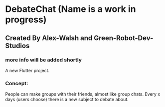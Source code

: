 # DebateChat (Name is a work in progress)
## Created By Alex-Walsh and Green-Robot-Dev-Studios


### more info will be added shortly
A new Flutter project.

### Concept:
People can make groups with their friends, almost like group chats. Every x days (users choose) there is a new subject to debate about. 



